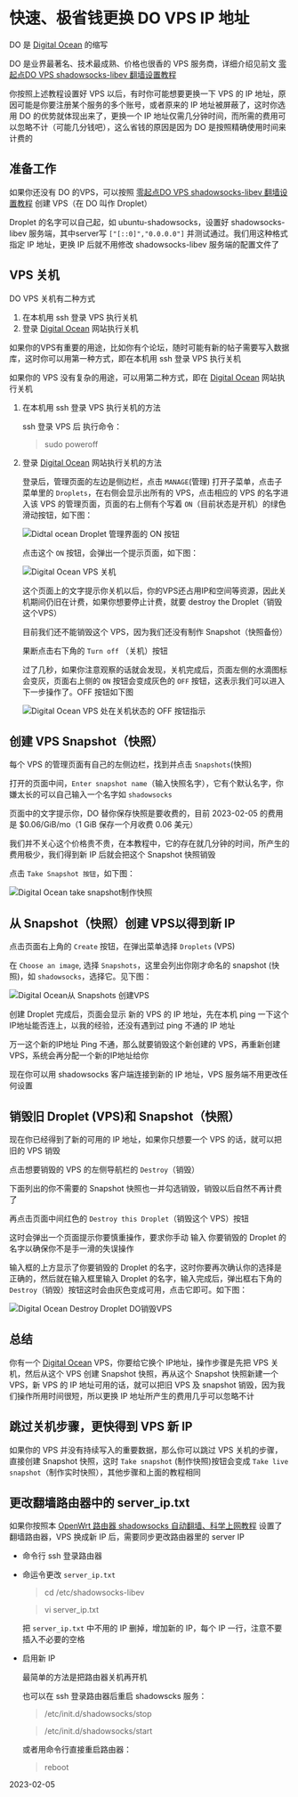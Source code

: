 快速、极省钱更换 DO VPS IP 地址
===

DO 是 [Digital Ocean](https://m.do.co/c/89497bd485e0) 的缩写

DO 是业界最著名、技术最成熟、价格也很香的 VPS 服务商，详细介绍见前文 [零起点DO VPS shadowsocks-libev 翻墙设置教程](03.9.md)

你按照上述教程设置好 VPS 以后，有时你可能想要更换一下 VPS 的 IP 地址，原因可能是你要注册某个服务的多个账号，或者原来的 IP 地址被屏蔽了，这时你选用 DO 的优势就体现出来了，更换一个 IP 地址仅需几分钟时间，而所需的费用可以忽略不计（可能几分钱吧），这么省钱的原因是因为 DO 是按照精确使用时间来计费的

准备工作
---

如果你还没有 DO 的VPS，可以按照 [零起点DO VPS shadowsocks-libev 翻墙设置教程](03.9.md) 创建 VPS（在 DO 叫作 Droplet）

Droplet 的名字可以自己起，如 ubuntu-shadowsocks，设置好 shadowsocks-libev 服务端，其中server写 `["[::0]","0.0.0.0"]` 并测试通过。我们用这种格式指定 IP 地址，更换 IP 后就不用修改 shadowsocks-libev 服务端的配置文件了

VPS 关机
---

DO VPS 关机有二种方式

1. 在本机用 ssh 登录 VPS 执行关机
2. 登录 [Digital Ocean](https://m.do.co/c/89497bd485e0) 网站执行关机

如果你的VPS有重要的用途，比如你有个论坛，随时可能有新的帖子需要写入数据库，这时你可以用第一种方式，即在本机用 ssh 登录 VPS 执行关机

如果你的 VPS 没有复杂的用途，可以用第二种方式，即在 [Digital Ocean](https://m.do.co/c/89497bd485e0) 网站执行关机

1. 在本机用 ssh 登录 VPS 执行关机的方法

    ssh 登录 VPS 后 执行命令：

    > sudo poweroff

2. 登录 [Digital Ocean](https://m.do.co/c/89497bd485e0) 网站执行关机的方法

    登录后，管理页面的左边是侧边栏，点击 `MANAGE`(管理) 打开子菜单，点击子菜单里的 `Droplets`，在右侧会显示出所有的 VPS，点击相应的 VPS 的名字进入该 VPS 的管理页面，页面的右上侧有个写着 `ON`（目前状态是开机）的绿色滑动按钮，如下图：

    ![Didtal ocean Droplet 管理界面的 ON 按钮](images/3.9-1.on-button.png)

    点击这个 `ON` 按钮，会弹出一个提示页面，如下图：

    ![Digital Ocean VPS 关机](images/3.9-1.turn-off-do-vps.png)

    这个页面上的文字提示你关机以后，你的VPS还占用IP和空间等资源，因此关机期间仍旧在计费，如果你想要停止计费，就要 destroy the Droplet（销毁这个VPS）

    目前我们还不能销毁这个 VPS，因为我们还没有制作 Snapshot（快照备份）

    果断点击右下角的 `Turn off` （关机）按钮

    过了几秒，如果你注意观察的话就会发现，关机完成后，页面左侧的水滴图标会变灰，页面右上侧的  `ON` 按钮会变成灰色的 `OFF` 按钮，这表示我们可以进入下一步操作了。OFF 按钮如下图

    ![Digital Ocean VPS 处在关机状态的 OFF 按钮指示](images/3.9-1.off-button.png)


创建 VPS Snapshot（快照）
---

每个 VPS 的管理页面有自己的左侧边栏，找到并点击 `Snapshots`(快照)

打开的页面中间，`Enter snapshot name`（输入快照名字），它有个默认名字，你嫌太长的可以自己输入一个名字如 `shadowsocks`

页面中的文字提示你，DO 替你保存快照是要收费的，目前 2023-02-05 的费用是 $0.06/GiB/mo（1 GiB 保存一个月收费 0.06 美元）

我们并不关心这个价格贵不贵，在本教程中，它的存在就几分钟的时间，所产生的费用极少，我们得到新 IP 后就会把这个 Snapshot 快照销毁

点击 `Take Snapshot 按钮`，如下图：

![Digital Ocean take snapshot制作快照](images/3.9-1.take-snapshot.png)


从 Snapshot（快照）创建 VPS以得到新 IP
---

点击页面右上角的 `Create` 按钮，在弹出菜单选择 `Droplets` (VPS)


在 `Choose an image`, 选择 `Snapshots`，这里会列出你刚才命名的 snapshot (快照)，如 `shadowsocks`，选择它。见下图：

![Digital Ocean从 Snapshots 创建VPS](images/3.9.choose-an-image-snapshots.png)

创建 Droplet 完成后，页面会显示 新的 VPS 的 IP 地址，先在本机 ping 一下这个IP地址能否连上，以我的经验，还没有遇到过 ping 不通的 IP 地址

万一这个新的IP地址 Ping 不通，那么就要销毁这个新创建的 VPS，再重新创建 VPS，系统会再分配一个新的IP地址给你

现在你可以用 shadowsocks 客户端连接到新的 IP 地址，VPS 服务端不用更改任何设置


销毁旧 Droplet (VPS)和 Snapshot（快照）
----

现在你已经得到了新的可用的 IP 地址，如果你只想要一个 VPS 的话，就可以把旧的 VPS 销毁

点击想要销毁的 VPS 的左侧导航栏的 `Destroy`（销毁）

下面列出的你不需要的 Snapshot 快照也一并勾选销毁，销毁以后自然不再计费了

再点击页面中间红色的 `Destroy this Droplet`（销毁这个 VPS）按钮

这时会弹出一个页面提示你要慎重操作，要求你手动 输入 你要销毁的 Droplet 的名字以确保你不是手一滑的失误操作

输入框的上方显示了你要销毁的 Droplet 的名字，这时你要再次确认你的选择是正确的，然后就在输入框里输入  Droplet 的名字，输入完成后，弹出框右下角的 `Destroy`（销毁）按钮这时会由灰色变成可用，点击它即可。如下图：

![Digital Ocean Destroy Droplet DO销毁VPS](images/3.9-1.destroy-vps.png)


总结
---

你有一个 [Digital Ocean](https://m.do.co/c/89497bd485e0) VPS，你要给它换个 IP地址，操作步骤是先把 VPS 关机，然后从这个 VPS 创建 Snapshot 快照，再从这个 Snapshot 快照新建一个 VPS，新 VPS 的 IP 地址可用的话，就可以把旧 VPS 及 snapshot 销毁，因为我们操作所用时间很短，所以更换 IP 地址所产生的费用几乎可以忽略不计

跳过关机步骤，更快得到 VPS 新 IP
---

如果你的 VPS 并没有持续写入的重要数据，那么你可以跳过 VPS 关机的步骤，直接创建 Snapshot 快照，这时 `Take snapshot` (制作快照)按钮会变成 `Take live snapshot`（制作实时快照），其他步骤和上面的教程相同


更改翻墙路由器中的 server_ip.txt
---

如果你按照本 [OpenWrt 路由器 shadowsocks 自动翻墙、科学上网教程](https://fanqiang.software-download.name) 设置了翻墙路由器，VPS 换成新 IP 后，需要同步更改路由器里的 server IP

- 命令行 ssh 登录路由器
- 命运令更改 `server_ip.txt`

    > cd /etc/shadowsocks-libev

    > vi server_ip.txt

    把 `server_ip.txt` 中不用的 IP 删掉，增加新的 IP，每个 IP 一行，注意不要插入不必要的空格
- 启用新 IP

    最简单的方法是把路由器关机再开机

    也可以在 ssh 登录路由器后重启 shadowscks 服务：

    > /etc/init.d/shadowsocks/stop

    > /etc/init.d/shadowsocks/start

    或者用命令行直接重启路由器：

    > reboot

2023-02-05